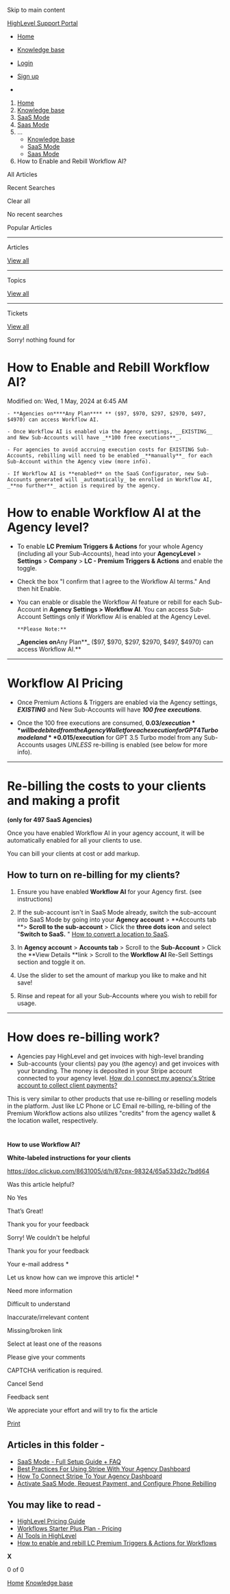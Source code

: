 Skip to main content

[ HighLevel Support Portal ](https://help.gohighlevel.com)

  * [ Home ](/support/home)
  * [ Knowledge base ](/support/solutions)

  * [Login](/support/login)
  * [Sign up](/support/signup)
  * 

  1. [Home](/support/home)
  2. [Knowledge base](/support/solutions)
  3. [SaaS Mode](/support/solutions/48000453216)
  4. [Saas Mode](/support/solutions/folders/48000676654)
  5. ... 
     * [Knowledge base](/support/solutions)
     * [SaaS Mode](/support/solutions/48000453216)
     * [Saas Mode](/support/solutions/folders/48000676654)
  6. How to Enable and Rebill Workflow AI?

All  Articles 

Recent Searches

Clear all

No recent searches

Popular Articles

* * *

Articles

[View all](/support/search/solutions)

* * *

Topics

[View all](/support/search/topics)

* * *

Tickets

[View all](/support/search/tickets)

Sorry! nothing found for   

# How to Enable and Rebill Workflow AI?

Modified on: Wed, 1 May, 2024 at 6:45 AM

    - **Agencies on****Any Plan**** ** ($97, $970, $297, $2970, $497, $4970) can access Workflow AI.  
      
    - Once Workflow AI is enabled via the Agency settings, __EXISTING__ and New Sub-Accounts will have _**100 free executions**_.  
       
    - For agencies to avoid accruing execution costs for EXISTING Sub-Accounts, rebilling will need to be enabled _**manually**_ for each Sub-Account within the Agency view (more info).  
      
    - If Workflow AI is **enabled** on the SaaS Configurator, new Sub-Accounts generated will _automatically_ be enrolled in Workflow AI, _**no further**_ action is required by the agency.

####   

# **How to enable Workflow AI at the Agency level?**

  * To enable **LC Premium Triggers & Actions** for your whole Agency (including all your Sub-Accounts), head into your **AgencyLevel** > **Settings** > **Company** > **LC - Premium Triggers & Actions** and enable the toggle.  

  * Check the box "I confirm that I agree to the Workflow AI terms." And then hit Enable.  

  * You can enable or disable the Workflow AI feature or rebill for each Sub-Account in **Agency Settings > Workflow AI**. You can access Sub-Account Settings only if Workflow AI is enabled at the Agency Level.  

        **Please Note:**

    **_Agencies on**Any Plan**_   ($97, $970, $297, $2970, $497, $4970) can access Workflow AI.**

* * *

# **Workflow AI Pricing**

  * Once Premium Actions & Triggers are enabled via the Agency settings, **_EXISTING_** and New Sub-Accounts will have _**100 free executions**_.  

  * Once the 100 free executions are consumed, **0.03$/execution** will be debited from the Agency Wallet for each execution for GPT 4 Turbo model and **0.015$/execution** for GPT 3.5 Turbo model from any Sub-Accounts usages _UNLESS_ re-billing is enabled (see below for more info).

* * *

# **Re-billing the costs to your clients and making a profit**

**(only for 497 SaaS Agencies)**

Once you have enabled Workflow AI in your agency account, it will be automatically enabled for all your clients to use. 

You can bill your clients at cost or add markup.

## **How to turn on re-billing for my clients?**

  1. Ensure you have enabled **Workflow AI** for your Agency first. (see instructions)  

  2. If the sub-account isn't in SaaS Mode already, switch the sub-account into SaaS Mode by going into your **Agency account** > **Accounts tab  **> **Scroll to the sub-account** > Click the **three dots icon** and select "**Switch to SaaS.** "  [How to convert a location to SaaS](https://help.gohighlevel.com/en/support/solutions/articles/48001184920).  

  3. In **Agency account** > **Accounts tab** > Scroll to the **Sub-Account** > Click the **View Details  **link > Scroll to the **Workflow AI** Re-Sell Settings section and toggle it on.  

  4. Use the slider to set the amount of markup you like to make and hit save!  

  5. Rinse and repeat for all your Sub-Accounts where you wish to rebill for usage.

* * *

# **How does re-billing work?**

  * Agencies pay HighLevel and get invoices with high-level branding
  * Sub-accounts (your clients) pay you (the agency) and get invoices with your branding. The money is deposited in your Stripe account connected to your agency level. [How do I connect my agency's Stripe account to collect client payments?](https://help.gohighlevel.com/en/support/solutions/articles/48001171910)

This is very similar to other products that use re-billing or reselling models in the platform. Just like LC Phone or LC Email re-billing, re-billing of the Premium Workflow actions also utilizes "credits" from the agency wallet & the location wallet, respectively. 

#   
**How to use Workflow AI?**

**White-labeled instructions for your clients**

[](https://share-docs.clickup.com/8631005/d/h/87cpx-81404/c965877bd0063d8/87cpx-73044)<https://doc.clickup.com/8631005/d/h/87cpx-98324/65a533d2c7bd664>

Was this article helpful?

No  Yes 

That’s Great!

Thank you for your feedback

Sorry! We couldn't be helpful

Thank you for your feedback

Your e-mail address *

Let us know how can we improve this article! *

Need more information 

Difficult to understand 

Inaccurate/irrelevant content 

Missing/broken link 

Select at least one of the reasons 

Please give your comments 

CAPTCHA verification is required. 

Cancel  Send 

Feedback sent

We appreciate your effort and will try to fix the article

[Print](javascript:print\(\))

## Articles in this folder -

  * [SaaS Mode - Full Setup Guide + FAQ](/support/solutions/articles/48001184920-saas-mode-full-setup-guide-faq)
  * [Best Practices For Using Stripe With Your Agency Dashboard](/support/solutions/articles/48001171909-best-practices-for-using-stripe-with-your-agency-dashboard)
  * [How To Connect Stripe To Your Agency Dashboard](/support/solutions/articles/48001171910-how-to-connect-stripe-to-your-agency-dashboard)
  * [Activate SaaS Mode, Request Payment, and Configure Phone Rebilling](/support/solutions/articles/48001177740-activate-saas-mode-request-payment-and-configure-phone-rebilling)

## You may like to read -

  * [HighLevel Pricing Guide](/support/solutions/articles/155000001156-highlevel-pricing-guide)
  * [Workflows Starter Plus Plan - Pricing](/support/solutions/articles/155000003971-workflows-starter-plus-plan-pricing)
  * [AI Tools in HighLevel](/support/solutions/articles/155000002166-ai-tools-in-highlevel)
  * [How to enable and rebill LC Premium Triggers & Actions for Workflows](/support/solutions/articles/48001231559-how-to-enable-and-rebill-lc-premium-triggers-actions-for-workflows)

**X**

0 of 0 []()

[Home](/support/home) [Knowledge base](/support/solutions)
